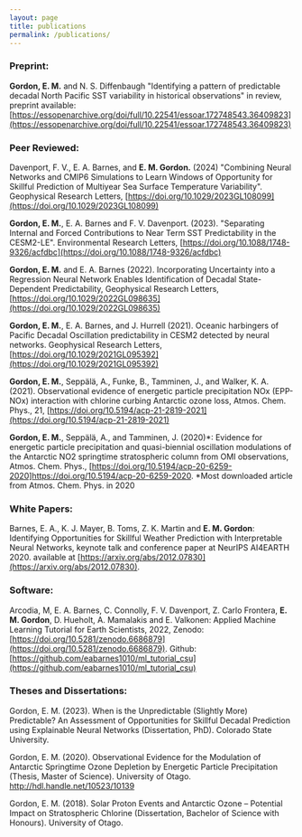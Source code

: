 ```yaml
---
layout: page
title: publications
permalink: /publications/
---
```


### Preprint:

**Gordon, E. M.** and N. S. Diffenbaugh "Identifying a pattern of predictable decadal North Pacific SST variability in historical observations" in review, preprint available: [https://essopenarchive.org/doi/full/10.22541/essoar.172748543.36409823](https://essopenarchive.org/doi/full/10.22541/essoar.172748543.36409823)

### Peer Reviewed:

Davenport, F. V., E. A. Barnes, and **E. M. Gordon.** (2024) "Combining Neural Networks and CMIP6 Simulations to Learn Windows of Opportunity for Skillful Prediction of Multiyear Sea Surface Temperature Variability". Geophysical Research Letters, [https://doi.org/10.1029/2023GL108099](https://doi.org/10.1029/2023GL108099)

**Gordon, E. M.**, E. A. Barnes and F. V. Davenport. (2023). "Separating Internal and Forced Contributions to Near Term SST Predictability in the CESM2-LE". Environmental Research Letters, [https://doi.org/10.1088/1748-9326/acfdbc](https://doi.org/10.1088/1748-9326/acfdbc)

**Gordon, E. M.** and E. A. Barnes (2022). Incorporating Uncertainty into a Regression Neural Network Enables Identification of Decadal State-Dependent Predictability, Geophysical Research Letters, [https://doi.org/10.1029/2022GL098635](https://doi.org/10.1029/2022GL098635)

**Gordon, E. M.**, E. A. Barnes, and J. Hurrell (2021). Oceanic harbingers of Pacific Decadal Oscillation predictability in CESM2 detected by neural networks. Geophysical Research Letters, [https://doi.org/10.1029/2021GL095392](https://doi.org/10.1029/2021GL095392)

**Gordon, E. M.**, Seppälä, A., Funke, B., Tamminen, J., and Walker, K. A. (2021). Observational evidence of energetic particle precipitation NOx (EPP-NOx) interaction with chlorine curbing Antarctic ozone loss, Atmos. Chem. Phys., 21, [https://doi.org/10.5194/acp-21-2819-2021](https://doi.org/10.5194/acp-21-2819-2021)

**Gordon, E. M.**, Seppälä, A., and Tamminen, J. (2020)*: Evidence for energetic particle precipitation and quasi-biennial oscillation modulations of the Antarctic NO2 springtime stratospheric column from OMI observations, Atmos. Chem. Phys., [https://doi.org/10.5194/acp-20-6259-2020]https://doi.org/10.5194/acp-20-6259-2020. *Most downloaded article from Atmos. Chem. Phys. in 2020


### White Papers:

Barnes, E. A., K. J. Mayer, B. Toms, Z. K. Martin and **E. M. Gordon**: Identifying Opportunities for Skillful Weather Prediction with Interpretable Neural Networks, keynote talk and conference paper at NeurIPS AI4EARTH 2020. available at [https://arxiv.org/abs/2012.07830](https://arxiv.org/abs/2012.07830).


### Software:

Arcodia, M, E. A. Barnes, C. Connolly, F. V. Davenport, Z. Carlo Frontera, **E. M. Gordon**, D. Hueholt, A. Mamalakis and E. Valkonen: Applied Machine Learning Tutorial for Earth Scientists, 2022,  Zenodo: [https://doi.org/10.5281/zenodo.6686879](https://doi.org/10.5281/zenodo.6686879). Github: [https://github.com/eabarnes1010/ml_tutorial_csu](https://github.com/eabarnes1010/ml_tutorial_csu)


### Theses and Dissertations:

Gordon, E. M. (2023). When is the Unpredictable (Slightly More) Predictable? An Assessment of Opportunities for Skillful Decadal Prediction using Explainable Neural Networks (Dissertation, PhD). Colorado State University.

Gordon, E. M. (2020). Observational Evidence for the Modulation of Antarctic Springtime Ozone Depletion by Energetic Particle Precipitation (Thesis, Master of Science). University of Otago. http://hdl.handle.net/10523/10139

Gordon, E. M. (2018). Solar Proton Events and Antarctic Ozone – Potential Impact on Stratospheric Chlorine (Dissertation, Bachelor of Science with Honours). University of Otago.
